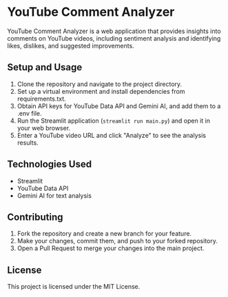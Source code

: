 # YouTube Comment Analyzer

YouTube Comment Analyzer is a web application that provides insights into comments on YouTube videos, including sentiment analysis and identifying likes, dislikes, 
and suggested improvements.

## Setup and Usage

1. Clone the repository and navigate to the project directory.
2. Set up a virtual environment and install dependencies from requirements.txt.
3. Obtain API keys for YouTube Data API and Gemini AI, and add them to a .env file.
4. Run the Streamlit application (`streamlit run main.py`) and open it in your web browser.
5. Enter a YouTube video URL and click "Analyze" to see the analysis results.

## Technologies Used

- Streamlit
- YouTube Data API
- Gemini AI for text analysis

## Contributing

1. Fork the repository and create a new branch for your feature.
2. Make your changes, commit them, and push to your forked repository.
3. Open a Pull Request to merge your changes into the main project.

## License

This project is licensed under the MIT License.
